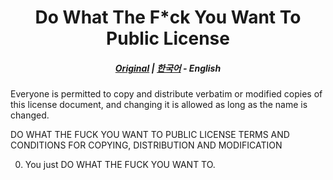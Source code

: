 <div align="center">

# Do What The F\*ck You Want To Public License

##### [Original](https://github.com/Aizistral-Studios/No-Chat-Reports/blob/1.19.1-Fabric-Port/LICENSE) | [한국어](../KOR/WTFPL.md) - **English**

</div>

Everyone is permitted to copy and distribute verbatim or modified
copies of this license document, and changing it is allowed as long
as the name is changed.

DO WHAT THE FUCK YOU WANT TO PUBLIC LICENSE
TERMS AND CONDITIONS FOR COPYING, DISTRIBUTION AND MODIFICATION

0. You just DO WHAT THE FUCK YOU WANT TO.
